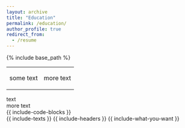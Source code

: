 ```yaml
---
layout: archive
title: "Education"
permalink: /education/
author_profile: true
redirect_from:
  - /resume
---
```


{% include base_path %}

<table>
<tr>

</tr>
<tr>
<td>

some text

</td>
<td>

more text

</td>
</tr>
</table



<div class="row">
    <div class="col-md-6">
text
    </div>
    <div class="col-md-6">
more text
    </div>
</div>



<div class="row">
    <div class="col-md-6">
        {{ include-code-blocks }}
    </div>
    <div class="col-md-6">
        {{ include-texts }}
        {{ include-headers }}
        {{ include-what-you-want }}
    </div>
</div>
